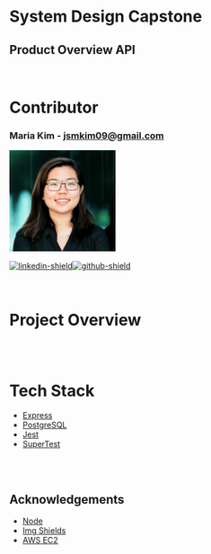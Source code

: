 # System Design Capstone

## Product Overview API

<br>

# Contributor

### Maria Kim - jsmkim09@gmail.com

<img src="README/profile.png" alt="Maria Kim" height="180"><br>

[![linkedin-shield]][maria-linkedin][![github-shield]][maria-github]

<br>

# Project Overview

<br><br>

# Tech Stack

- [Express](https://expressjs.com/)
- [PostgreSQL](https://www.postgresql.org/)
- [Jest](https://jestjs.io)
- [SuperTest](https://github.com/visionmedia/supertest)

<br><br>

## Acknowledgements

- [Node](https://nodejs.org/)
- [Img Shields](https://shields.io)
- [AWS EC2](https://aws.amazon.com/ec2/?ec2-whats-new.sort-by=item.additionalFields.postDateTime&ec2-whats-new.sort-order=desc)

[maria-linkedin]: https://www.linkedin.com/in/mariakim21/
[maria-github]: https://github.com/mariaykim
[linkedin-shield]: https://img.shields.io/badge/-LinkedIn-grey?style=for-the-badge&logo=linkedin
[github-shield]: https://img.shields.io/badge/-GitHub-grey?style=for-the-badge&logo=github